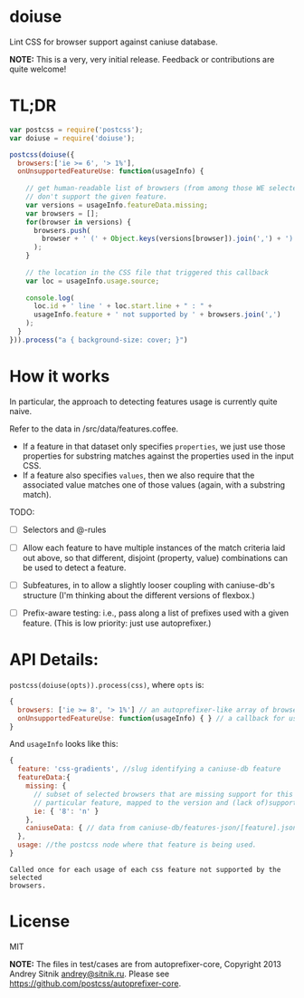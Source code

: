 doiuse
======

Lint CSS for browser support against caniuse database.

**NOTE:** This is a very, very initial release.  Feedback or contributions
are quite welcome!

# TL;DR
```javascript
var postcss = require('postcss');
var doiuse = require('doiuse');

postcss(doiuse({
  browsers:['ie >= 6', '> 1%'],
  onUnsupportedFeatureUse: function(usageInfo) {
    
    // get human-readable list of browsers (from among those WE selected) that
    // don't support the given feature.
    var versions = usageInfo.featureData.missing;
    var browsers = [];
    for(browser in versions) {
      browsers.push(
        browser + ' (' + Object.keys(versions[browser]).join(',') + ')'
      );
    }
    
    // the location in the CSS file that triggered this callback
    var loc = usageInfo.usage.source;
    
    console.log(
      loc.id + ' line ' + loc.start.line + " : " + 
      usageInfo.feature + ' not supported by ' + browsers.join(',')
    );
  }
})).process("a { background-size: cover; }")
```

# How it works
In particular, the approach to detecting features usage is currently quite naive.

Refer to the data in /src/data/features.coffee.

- If a feature in that dataset only specifies `properties`, we just use those
  properties for substring matches against the properties used in the input CSS.
- If a feature also specifies `values`, then we also require that the associated
  value matches one of those values (again, with a substring match).
  
TODO:
- [ ] Selectors and @-rules
- [ ] Allow each feature to have multiple instances of the match criteria laid
      out above, so that different, disjoint (property, value) combinations can
      be used to detect a feature.
- [ ] Subfeatures, in to allow a slightly looser coupling with caniuse-db's
      structure (I'm thinking about the different versions of flexbox.)
- [ ] Prefix-aware testing: i.e., pass along a list of prefixes used with a
      given feature.  (This is low priority: just use autoprefixer.)


# API Details: 
`postcss(doiuse(opts)).process(css)`, where `opts` is:
```javascript
{
  browsers: ['ie >= 8', '> 1%'] // an autoprefixer-like array of browsers.
  onUnsupportedFeatureUse: function(usageInfo) { } // a callback for usages of features not supported by the selected browsers
}
```

And `usageInfo` looks like this:

```javascript
{
  feature: 'css-gradients', //slug identifying a caniuse-db feature
  featureData:{
    missing: {
      // subset of selected browsers that are missing support for this
      // particular feature, mapped to the version and (lack of)support code
      ie: { '8': 'n' }
    },
    caniuseData: { // data from caniuse-db/features-json/[feature].json }
  },
  usage: //the postcss node where that feature is being used.
}
```
    Called once for each usage of each css feature not supported by the selected
    browsers.


# License

MIT

**NOTE:** The files in test/cases are from autoprefixer-core, Copyright 2013 Andrey Sitnik <andrey@sitnik.ru>.  Please see https://github.com/postcss/autoprefixer-core.
